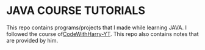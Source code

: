 # JAVA COURSE TUTORIALS

This repo contains programs/projects that I made while learning JAVA. I followed the course of[CodeWithHarry-YT](https://www.codewithharry.com/videos/java-tutorials-for-beginners-1). This repo also contains notes that are provided by him.
